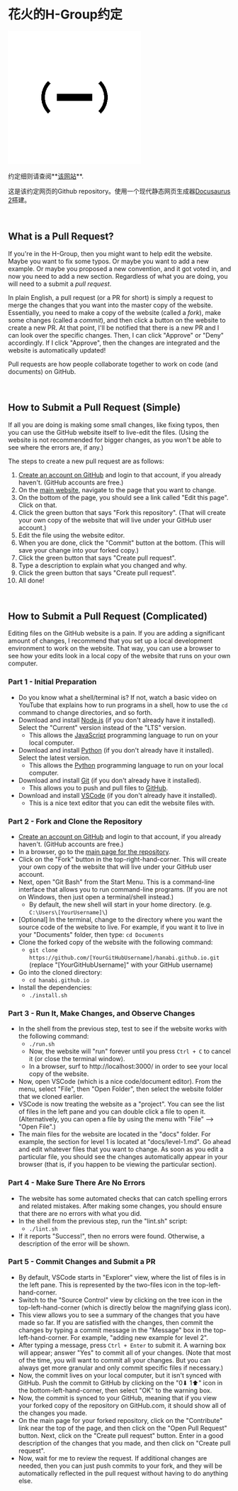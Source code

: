 # 花火的H-Group约定

[![H-Group](/static/img/hyphenated-circle.png)](https://hanabi.github.io/)

约定细则请查阅**[该网站](https://jk15162428.github.io/hanabi_cn/)**.

这是该约定网页的Github repository。使用一个现代静态网页生成器[Docusaurus 2](https://v2.docusaurus.io/)搭建。

<br />

## What is a Pull Request?

If you're in the H-Group, then you might want to help edit the website. Maybe you want to fix some typos. Or maybe you want to add a new example. Or maybe you proposed a new convention, and it got voted in, and now you need to add a new section. Regardless of what you are doing, you will need to a submit a *pull request*.

In plain English, a pull request (or a PR for short) is simply a request to merge the changes that you want into the master copy of the website. Essentially, you need to make a copy of the website (called a *fork*), make some changes (called a *commit*), and then click a button on the website to create a new PR. At that point, I'll be notified that there is a new PR and I can look over the specific changes. Then, I can click "Approve" or "Deny" accordingly. If I click "Approve", then the changes are integrated and the website is automatically updated!

Pull requests are how people collaborate together to work on code (and documents) on GitHub.

<br />

## How to Submit a Pull Request (Simple)

If all you are doing is making some small changes, like fixing typos, then you can use the GitHub website itself to live-edit the files. (Using the website is not recommended for bigger changes, as you won't be able to see where the errors are, if any.)

The steps to create a new pull request are as follows:

1. [Create an account on GitHub](https://github.com/join) and login to that account, if you already haven't. (GitHub accounts are free.)
1. On the [main website](https://hanabi.github.io/), navigate to the page that you want to change.
1. On the bottom of the page, you should see a link called "Edit this page". Click on that.
1. Click the green button that says "Fork this repository". (That will create your own copy of the website that will live under your GitHub user account.)
1. Edit the file using the website editor.
1. When you are done, click the "Commit" button at the bottom. (This will save your change into your forked copy.)
1. Click the green button that says "Create pull request".
1. Type a description to explain what you changed and why.
1. Click the green button that says "Create pull request".
1. All done!

<br />

## How to Submit a Pull Request (Complicated)

Editing files on the GitHub website is a pain. If you are adding a significant amount of changes, I recommend that you set up a local development environment to work on the website. That way, you can use a browser to see how your edits look in a local copy of the website that runs on your own computer.

### Part 1 - Initial Preparation

- Do you know what a shell/terminal is? If not, watch a basic video on YouTube that explains how to run programs in a shell, how to use the `cd` command to change directories, and so forth.
- Download and install [Node.js](https://nodejs.org/en/) (if you don't already have it installed). Select the "Current" version instead of the "LTS" version.
  - This allows the [JavaScript](https://www.javascript.com/) programming language to run on your local computer.
- Download and install [Python](https://www.python.org/downloads/) (if you don't already have it installed). Select the latest version.
  - This allows the [Python](https://www.python.org/) programming language to run on your local computer.
- Download and install [Git](https://git-scm.com/downloads) (if you don't already have it installed).
  - This allows you to push and pull files to [GitHub](https://github.com/).
- Download and install [VSCode](https://code.visualstudio.com/) (if you don't already have it installed).
  - This is a nice text editor that you can edit the website files with.

### Part 2 - Fork and Clone the Repository

- [Create an account on GitHub](https://github.com/join) and login to that account, if you already haven't. (GitHub accounts are free.)
- In a browser, go to the [main page for the repository](https://github.com/hanabi/hanabi.github.io).
- Click on the "Fork" button in the top-right-hand-corner. This will create your own copy of the website that will live under your GitHub user account.
- Next, open "Git Bash" from the Start Menu. This is a command-line interface that allows you to run command-line programs. (If you are not on Windows, then just open a terminal/shell instead.)
  - By default, the new shell will start in your home directory. (e.g. `C:\Users\[YourUsername]\`)
- [Optional] In the terminal, change to the directory where you want the source code of the website to live. For example, if you want it to live in your "Documents" folder, then type: `cd Documents`
- Clone the forked copy of the website with the following command:
  - `git clone https://github.com/[YourGitHubUsername]/hanabi.github.io.git` <br />
  (replace "[YourGitHubUsername]" with your GitHub username)
- Go into the cloned directory:
  - `cd hanabi.github.io`
- Install the dependencies:
  - `./install.sh`

### Part 3 - Run It, Make Changes, and Observe Changes

- In the shell from the previous step, test to see if the website works with the following command:
  - `./run.sh`
  - Now, the website will "run" forever until you press `Ctrl + C` to cancel it (or close the terminal window).
  - In a browser, surf to http://localhost:3000/ in order to see your local copy of the website.
- Now, open VSCode (which is a nice code/document editor). From the menu, select "File", then "Open Folder", then select the website folder that we cloned earlier.
- VSCode is now treating the website as a "project". You can see the list of files in the left pane and you can double click a file to open it. (Alternatively, you can open a file by using the menu with "File" --> "Open File".)
- The main files for the website are located in the "docs" folder. For example, the section for level 1 is located at "docs/level-1.md". Go ahead and edit whatever files that you want to change. As soon as you edit a particular file, you should see the changes automatically appear in your browser (that is, if you happen to be viewing the particular section).

### Part 4 - Make Sure There Are No Errors

- The website has some automated checks that can catch spelling errors and related mistakes. After making some changes, you should ensure that there are no errors with what you did.
- In the shell from the previous step, run the "lint.sh" script:
  * `./lint.sh`
- If it reports "Success!", then no errors were found. Otherwise, a description of the error will be shown.

### Part 5 - Commit Changes and Submit a PR

- By default, VSCode starts in "Explorer" view, where the list of files is in the left pane. This is represented by the two-files icon in the top-left-hand-corner.
- Switch to the "Source Control" view by clicking on the tree icon in the top-left-hand-corner (which is directly below the magnifying glass icon).
- This view allows you to see a summary of the changes that you have made so far. If you are satisfied with the changes, then commit the changes by typing a commit message in the "Message" box in the top-left-hand-corner. For example, "adding new example for level 2".
- After typing a message, press `Ctrl + Enter` to submit it. A warning box will appear; answer "Yes" to commit all of your changes. (Note that most of the time, you will want to commit all your changes. But you can always get more granular and only commit specific files if necessary.)
- Now, the commit lives on your local computer, but it isn't synced with GitHub. Push the commit to GitHub by clicking on the "0⬇ 1⬆" icon in the bottom-left-hand-corner, then select "OK" to the warning box.
- Now, the commit is synced to your GitHub, meaning that if you view your forked copy of the repository on GitHub.com, it should show all of the changes you made.
- On the main page for your forked repository, click on the "Contribute" link near the top of the page, and then click on the "Open Pull Request" button. Next, click on the "Create pull request" button. Enter in a good description of the changes that you made, and then click on "Create pull request".
- Now, wait for me to review the request. If additional changes are needed, then you can just push commits to your fork, and they will be automatically reflected in the pull request without having to do anything else.
